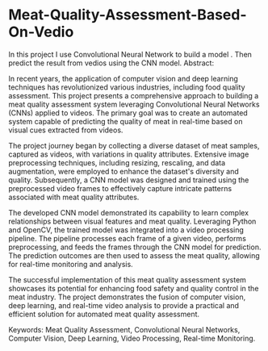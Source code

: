 # Meat-Quality-Assessment-Based-On-Vedio
In this project I use Convolutional Neural Network to build a model . Then predict the result from vedios using the CNN model.
Abstract:

In recent years, the application of computer vision and deep learning techniques has revolutionized various industries, including food quality assessment. This project presents a comprehensive approach to building a meat quality assessment system leveraging Convolutional Neural Networks (CNNs) applied to videos. The primary goal was to create an automated system capable of predicting the quality of meat in real-time based on visual cues extracted from videos.

The project journey began by collecting a diverse dataset of meat samples, captured as videos, with variations in quality attributes. Extensive image preprocessing techniques, including resizing, rescaling, and data augmentation, were employed to enhance the dataset's diversity and quality. Subsequently, a CNN model was designed and trained using the preprocessed video frames to effectively capture intricate patterns associated with meat quality attributes.

The developed CNN model demonstrated its capability to learn complex relationships between visual features and meat quality. Leveraging Python and OpenCV, the trained model was integrated into a video processing pipeline. The pipeline processes each frame of a given video, performs preprocessing, and feeds the frames through the CNN model for prediction. The prediction outcomes are then used to assess the meat quality, allowing for real-time monitoring and analysis.

The successful implementation of this meat quality assessment system showcases its potential for enhancing food safety and quality control in the meat industry. The project demonstrates the fusion of computer vision, deep learning, and real-time video analysis to provide a practical and efficient solution for automated meat quality assessment.

Keywords: Meat Quality Assessment, Convolutional Neural Networks, Computer Vision, Deep Learning, Video Processing, Real-time Monitoring.

